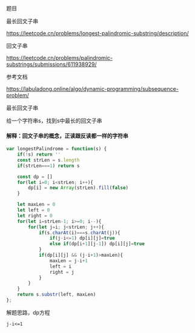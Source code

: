 题目

最长回文子串

https://leetcode.cn/problems/longest-palindromic-substring/description/



回文子串

https://leetcode.cn/problems/palindromic-substrings/submissions/611938929/





参考文档

https://labuladong.online/algo/dynamic-programming/subsequence-problem/



最长回文子串

给一个字符串s，找到s中最长的回文子串

#### 解释：回文子串的概念，正读跟反读都一样的字符串



```js
var longestPalindrome = function(s) {
    if(!s) return ''
    const strLen = s.length
    if(strLen===1) return s

    const dp = []
    for(let i=0; i<strLen; i++){
        dp[i] = new Array(strLen).fill(false)
    }

    let maxLen = 0
    let left = 0
    let right = 0
    for(let i=strLen-1; i>=0; i--){
        for(let j=i; j<strLen; j++){
            if(s.charAt(i)===s.charAt(j)){
                if(j-i<=1) dp[i][j]=true
                else if(dp[i+1][j-1]) dp[i][j]=true
            }
            if(dp[i][j] && (j-i+1)>maxLen){
                maxLen = j-i+1
                left = i
                right = j
            }
        }
    }
    return s.substr(left, maxLen)
};
```



解题思路，dp方程

```
j-i<=1
```

